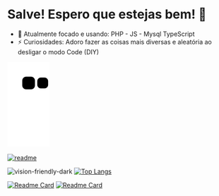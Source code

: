 # Salve! Espero que estejas bem!  👋

- 🔭 Atualmente focado e usando: PHP - JS - Mysql TypeScript
- ⚡ Curiosidades: Adoro fazer as coisas mais diversas e aleatória ao desligar o modo Code (DIY)

 ![Snake animation](https://github.com/edcastanha/edcastanha/blob/output/github-contribution-grid-snake.svg)
 
</div>
 
[![readme](https://github-readme-stats.vercel.app/api/pin/?username=edcastanha&repo=edcastanha&theme=react)](https://github.com/edcastanha/edcastanha)


![vision-friendly-dark](https://github-readme-stats.vercel.app/api?username=edcastanha&theme=dark&show_icons=true&locale=pt-br)
[![Top Langs](https://github-readme-stats.vercel.app/api/top-langs/?username=edcastanha&locale=pt-br)](https://github.com/edcastanha/github-readme-stats)




[![Readme Card](https://github-readme-stats.vercel.app/api/pin/?username=edcastanha&repo=devkut)](https://github.com/edcastanha/devkut)
[![Readme Card](https://github-readme-stats.vercel.app/api/pin/?username=edcastanha&repo=Site-Vanilha)](https://github.com/edcastanha/Site-Vanilha)


